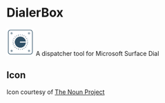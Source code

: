 # DialerBox
<img src="https://github.com/KevinYeti/DialerBox/raw/master/icon.png" width="64">
A dispatcher tool for Microsoft Surface Dial

## Icon
Icon courtesy of [The Noun Project](http://thenounproject.com)
